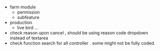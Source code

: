 - farm module
	- permission
	- subfeature
- production 
	-  live bird ... 
- check reason upon cancel , should be using reason code dropdown instead of textarea
- check function search for all controller . some might not be fully coded. 
